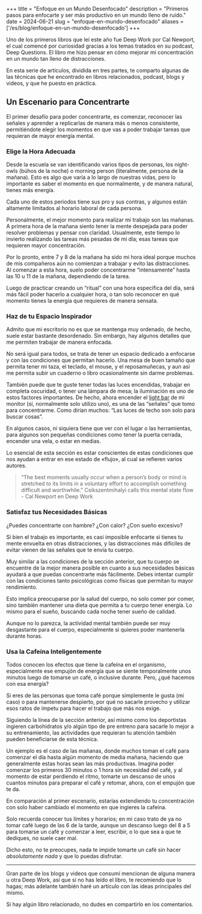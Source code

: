 +++
title = "Enfoque en un Mundo Desenfocado"
description = "Primeros pasos para enfocarte y ser más productivo en un mundo lleno de ruido."
date = 2024-06-21
slug = "enfoque-en-mundo-desenfocado"
aliases = ['/es/blog/enfoque-en-un-mundo-desenfocado']
+++

Uno de los primeros libros que leí este año fue Deep Work por Cal Newport, el cual comencé por curiosidad gracias a los temas tratados en su podcast, Deep Questions. El libro me hizo pensar en cómo mejorar mi concentración en un mundo tan lleno de distracciones.

En esta serie de artículos, dividida en tres partes, te comparto algunas de las técnicas que he encontrado en libros relacionados, podcast, blogs y videos, y que he puesto en práctica.

## Un Escenario para Concentrarte

El primer desafío para poder concentrarte, es comenzar, reconocer las señales y aprender a replicarlas de manera más o menos consistente, permitiéndote elegir los momentos en que vas a poder trabajar tareas que requieran de mayor energía mental.

### Elige la Hora Adecuada

Desde la escuela se van identificando varios tipos de personas, los night-owls (búhos de la noche) o morning person (literalmente, persona de la mañana). Esto es algo que varía a lo largo de nuestras vidas, pero lo importante es saber el momento en que normalmente, y de manera natural, tienes más energía.

Cada uno de estos periodos tiene sus pro y sus contras, y algunos están altamente limitados al horario laboral de cada persona.

Personalmente, el mejor momento para realizar mi trabajo son las mañanas. A primera hora de la mañana siento tener la mente despejada para poder resolver problemas y pensar con claridad. Usualmente, este tiempo lo invierto realizando las tareas más pesadas de mi día; esas tareas que requieren mayor concentración.

Por lo pronto, entre 7 y 8 de la mañana ha sido mi hora ideal porque muchos de mis compañeros aún no comienzan a trabajar y evito las distracciones. Al comenzar a esta hora, suelo poder concentrarme “intensamente” hasta las 10 u 11 de la mañana, dependiendo de la tarea.

Luego de practicar creando un “ritual” con una hora específica del día, será más fácil poder hacerlo a cualquier hora, o tan solo reconocer en qué momento tienes la energía que requieres de manera sensata.

### Haz de tu Espacio Inspirador

Admito que mi escritorio no es que se mantenga muy ordenado, de hecho, suele estar bastante desordenado. Sin embargo, hay algunos detalles que me permiten trabajar de manera enfocada.

No será igual para todos, se trata de tener un espacio dedicado a enfocarse y con las condiciones que permitan hacerlo. Una mesa de buen tamaño que permita tener mi taza, el teclado, el mouse, y el reposamuñecas, y aun así me permita subir un cuaderno o libro ocasionalmente sin darme problemas.

También puede que te guste tener todas las luces encendidas, trabajar en completa oscuridad, o tener una lámpara de mesa; la iluminación es uno de estos factores importantes. De hecho, ahora encender el [light bar](https://www.amazon.com/Xiaomi-Computer-Monitor-Light-Bar/dp/B0CTZBR5CG) de mi monitor (sí, normalmente solo utilizo uno), es una de las “señales” que tomo para concentrarme. Como dirían muchos: “Las luces de techo son solo para buscar cosas”.

En algunos casos, ni siquiera tiene que ver con el lugar o las herramientas, para algunos son pequeñas condiciones como tener la puerta cerrada, encender una vela, o estar en medias.

Lo esencial de esta sección es estar conscientes de estas condiciones que nos ayudan a entrar en ese estado de «flujo», al cual se refieren varios autores.

> “The best moments usually occur when a person’s body or mind is stretched to its limits in a voluntary effort to accomplish something difficult and worthwhile.” Csikszentmihalyi calls this mental state flow - Cal Newport en Deep Work

### Satisfaz tus Necesidades Básicas

¿Puedes concentrarte con hambre? ¿Con calor? ¿Con sueño excesivo?

Si bien el trabajo es importante, es casi imposible enfocarte si tienes tu mente envuelta en otras distracciones, y las distracciones más difíciles de evitar vienen de las señales que te envía tu cuerpo.

Muy similar a las condiciones de la sección anterior, que tu cuerpo se encuentre de la mejor manera posible en cuanto a sus necesidades básicas ayudará a que puedas concentrarte más fácilmente. Debes intentar cumplir con las condiciones tanto psicológicas como físicas que permitan tu mayor rendimiento.

Esto implica preocuparse por la salud del cuerpo, no solo comer por comer, sino también mantener una dieta que permita a tu cuerpo tener energía. Lo mismo para el sueño, buscando cada noche tener sueño de calidad.

Aunque no lo parezca, la actividad mental también puede ser muy desgastante para el cuerpo, especialmente si quieres poder mantenerla durante horas.

### Usa la Cafeína Inteligentemente

Todos conocen los efectos que tiene la cafeína en el organismo, especialmente ese empujón de energía que se siente temporalmente unos minutos luego de tomarse un café, o inclusive durante. Pero, ¿qué hacemos con esa energía?

Si eres de las personas que toma café porque simplemente le gusta (mi caso) o para mantenerse despierto, por qué no sacarle provecho y utilizar esos ratos de ímpetu para hacer el trabajo que más nos exige.

Siguiendo la línea de la sección anterior, así mismo como los deportistas ingieren carbohidratos y/o algún tipo de pre entreno para sacarle lo mejor a su entrenamiento, las actividades que requieran tu atención también pueden beneficiarse de esta técnica.

Un ejemplo es el caso de las mañanas, donde muchos toman el café para comenzar el día hasta algún momento de media mañana, haciendo que generalmente estas horas sean las más productivas. Imagina poder comenzar los primeros 30 minutos o 1 hora sin necesidad del café, y al momento de estar perdiendo el ritmo, tomarte un descanso de unos cuantos minutos para preparar el café y retomar, ahora, con el empujón que te da.

En comparación al primer escenario, estarías extendiendo tu concentración con solo haber cambiado el momento en que ingieres la cafeína.

Solo recuerda conocer tus límites y horarios; en mi caso trato de ya no tomar café luego de las 6 de la tarde, aunque un descanso luego del 8 a 5 para tomarse un café y comenzar a leer, escribir, o lo que sea a que te dediques, no suele caer mal.

Dicho esto, no te preocupes, nada te impide tomarte un café sin hacer _absolutamente nada_ y que lo puedas disfrutar.

- - -

Gran parte de los blogs y videos que consumí mencionan de alguna manera u otra Deep Work, así que si no has leído el libro, te recomiendo que lo hagas; más adelante también haré un artículo con las ideas principales del mismo.

Si hay algún libro relacionado, no dudes en compartirlo en los comentarios.
